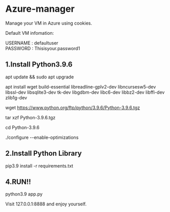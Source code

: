 # Azure-manager
Manage your VM in Azure using cookies.

Default VM infomation:

USERNAME : defaultuser<br>
PASSWORD : Thisisyour.password1

## 1.Install Python3.9.6

apt update && sudo apt upgrade 

apt install wget build-essential libreadline-gplv2-dev libncursesw5-dev \
     libssl-dev libsqlite3-dev tk-dev libgdbm-dev libc6-dev libbz2-dev libffi-dev zlib1g-dev  


wget https://www.python.org/ftp/python/3.9.6/Python-3.9.6.tgz 

tar xzf Python-3.9.6.tgz 

cd Python-3.9.6 

./configure --enable-optimizations 


## 2.Install Python Library

pip3.9 install -r requirements.txt


## 4.RUN!!
python3.9 app.py

Visit 127.0.0.1:8888 and enjoy yourself.


